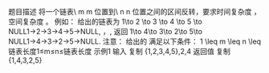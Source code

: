 题目描述
将一个链表\ m m 位置到\ n n 位置之间的区间反转，要求时间复杂度 ，空间复杂度 。
例如：
给出的链表为 1\to 2 \to 3 \to 4 \to 5 \to NULL1→2→3→4→5→NULL, ，,
返回 1\to 4\to 3\to 2\to 5\to NULL1→4→3→2→5→NULL.
注意：
给出的 满足以下条件：
1 \leq m \leq n \leq 链表长度1≤m≤n≤链表长度
示例1
输入
复制
{1,2,3,4,5},2,4
返回值
复制
{1,4,3,2,5}